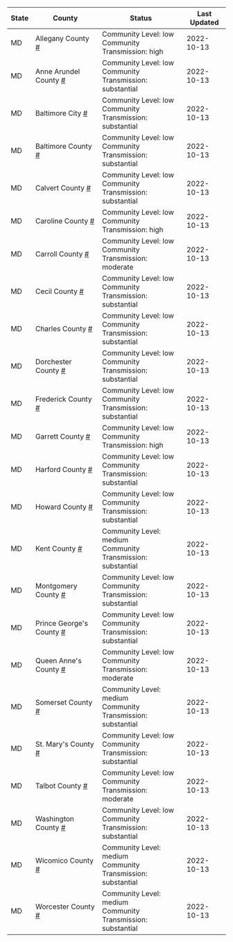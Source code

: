 State | County | Status | Last Updated
--- | --- | --- | --- 
MD | Allegany County <a href="#allegany_county">#</a> | <a name="allegany_county"></a>Community Level: low<br/>Community Transmission: high | 2022-10-13
MD | Anne Arundel County <a href="#anne_arundel_county">#</a> | <a name="anne_arundel_county"></a>Community Level: low<br/>Community Transmission: substantial | 2022-10-13
MD | Baltimore City <a href="#baltimore_city">#</a> | <a name="baltimore_city"></a>Community Level: low<br/>Community Transmission: substantial | 2022-10-13
MD | Baltimore County <a href="#baltimore_county">#</a> | <a name="baltimore_county"></a>Community Level: low<br/>Community Transmission: substantial | 2022-10-13
MD | Calvert County <a href="#calvert_county">#</a> | <a name="calvert_county"></a>Community Level: low<br/>Community Transmission: substantial | 2022-10-13
MD | Caroline County <a href="#caroline_county">#</a> | <a name="caroline_county"></a>Community Level: low<br/>Community Transmission: high | 2022-10-13
MD | Carroll County <a href="#carroll_county">#</a> | <a name="carroll_county"></a>Community Level: low<br/>Community Transmission: moderate | 2022-10-13
MD | Cecil County <a href="#cecil_county">#</a> | <a name="cecil_county"></a>Community Level: low<br/>Community Transmission: substantial | 2022-10-13
MD | Charles County <a href="#charles_county">#</a> | <a name="charles_county"></a>Community Level: low<br/>Community Transmission: substantial | 2022-10-13
MD | Dorchester County <a href="#dorchester_county">#</a> | <a name="dorchester_county"></a>Community Level: low<br/>Community Transmission: substantial | 2022-10-13
MD | Frederick County <a href="#frederick_county">#</a> | <a name="frederick_county"></a>Community Level: low<br/>Community Transmission: substantial | 2022-10-13
MD | Garrett County <a href="#garrett_county">#</a> | <a name="garrett_county"></a>Community Level: low<br/>Community Transmission: high | 2022-10-13
MD | Harford County <a href="#harford_county">#</a> | <a name="harford_county"></a>Community Level: low<br/>Community Transmission: substantial | 2022-10-13
MD | Howard County <a href="#howard_county">#</a> | <a name="howard_county"></a>Community Level: low<br/>Community Transmission: substantial | 2022-10-13
MD | Kent County <a href="#kent_county">#</a> | <a name="kent_county"></a>Community Level: medium<br/>Community Transmission: substantial | 2022-10-13
MD | Montgomery County <a href="#montgomery_county">#</a> | <a name="montgomery_county"></a>Community Level: low<br/>Community Transmission: substantial | 2022-10-13
MD | Prince George's County <a href="#prince_george's_county">#</a> | <a name="prince_george's_county"></a>Community Level: low<br/>Community Transmission: substantial | 2022-10-13
MD | Queen Anne's County <a href="#queen_anne's_county">#</a> | <a name="queen_anne's_county"></a>Community Level: low<br/>Community Transmission: moderate | 2022-10-13
MD | Somerset County <a href="#somerset_county">#</a> | <a name="somerset_county"></a>Community Level: medium<br/>Community Transmission: substantial | 2022-10-13
MD | St. Mary's County <a href="#st._mary's_county">#</a> | <a name="st._mary's_county"></a>Community Level: low<br/>Community Transmission: substantial | 2022-10-13
MD | Talbot County <a href="#talbot_county">#</a> | <a name="talbot_county"></a>Community Level: low<br/>Community Transmission: moderate | 2022-10-13
MD | Washington County <a href="#washington_county">#</a> | <a name="washington_county"></a>Community Level: low<br/>Community Transmission: substantial | 2022-10-13
MD | Wicomico County <a href="#wicomico_county">#</a> | <a name="wicomico_county"></a>Community Level: medium<br/>Community Transmission: substantial | 2022-10-13
MD | Worcester County <a href="#worcester_county">#</a> | <a name="worcester_county"></a>Community Level: medium<br/>Community Transmission: substantial | 2022-10-13
